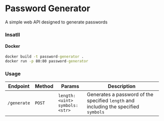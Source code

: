 # Password Generator
A simple web API designed to generate passwords

### Insatll

#### Docker
```cmd
docker build -t password-generator .
docker run -p 80:80 password-generator
```



### Usage 

|Endpoint | Method | Params | Description|
|---------|--------|------------|--------|
|```/generate```| ```POST```| ```length: <uint>``` <br> ```symbols: <str>```| Generates a password of the specified ```length``` and including the specified ```symbols```


